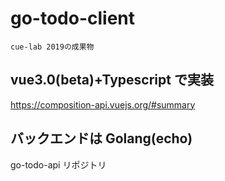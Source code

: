 # go-todo-client

```
cue-lab 2019の成果物
```

## vue3.0(beta)+Typescript で実装

https://composition-api.vuejs.org/#summary

## バックエンドは Golang(echo)

go-todo-api リポジトリ
